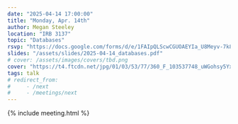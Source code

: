 ```yaml
---
date: "2025-04-14 17:00:00"
title: "Monday, Apr. 14th"
author: Megan Steeley
location: "IRB 3137"
topic: "Databases"
rsvp: "https://docs.google.com/forms/d/e/1FAIpQLScwCGUOAEYIa_U8Meyv-7k8m0S7wWvh4GEZJjuqdyVXYw9E_g/viewform?embedded=true"
slides: "/assets/slides/2025-04-14_databases.pdf"
# cover: /assets/images/covers/tbd.png
cover: "https://t4.ftcdn.net/jpg/01/03/53/77/360_F_103537748_uWGohsy5YxltzX3xav3dQn9i23il3b7o.jpg"
tags: talk
# redirect_from:
#     - /next
#     - /meetings/next
---
```


{% include meeting.html %}

